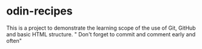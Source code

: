 # odin-recipes

This is a project to demonstrate the learning scope of the use of Git, GitHub and basic HTML structure.
" Don't forget to commit and comment early and often"